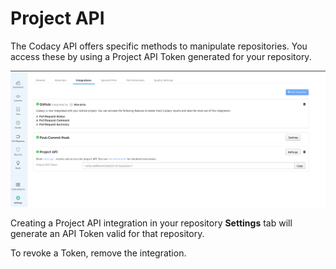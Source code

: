 # Project API

The Codacy API offers specific methods to manipulate repositories. You access these by using a Project API Token generated for your repository.

![Project API Token](images/project-api-token.png)

Creating a Project API integration in your repository **Settings** tab will generate an API Token valid for that repository.

To revoke a Token, remove the integration.
